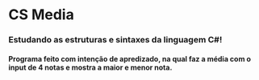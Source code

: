 # CS Media
### Estudando as estruturas e sintaxes da linguagem C#!
#### Programa feito com intenção de apredizado, na qual faz a média com o input de 4 notas e mostra a maior e menor nota.
